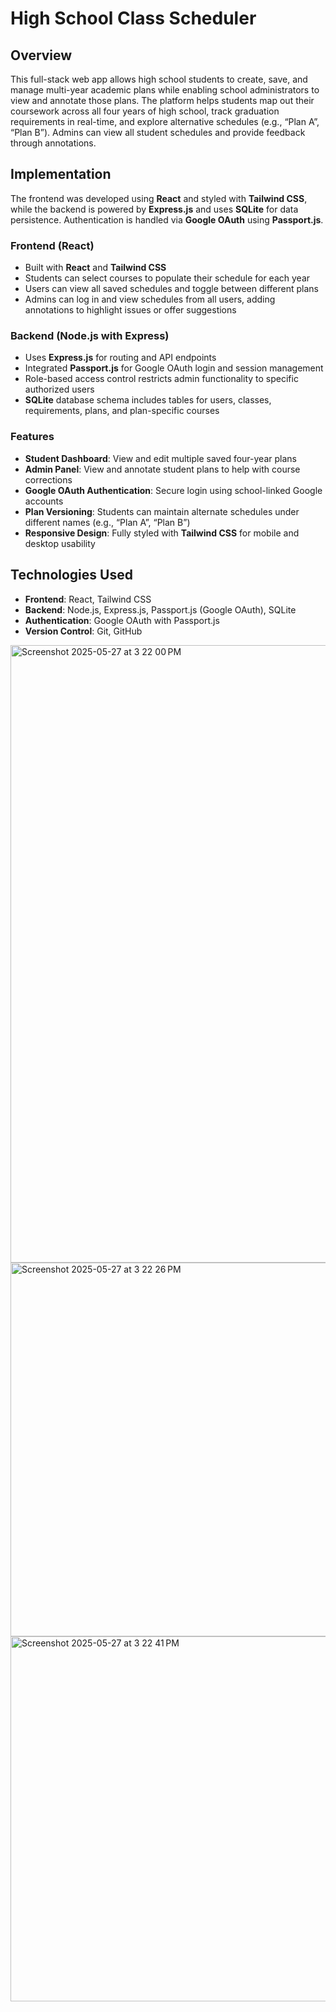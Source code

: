 # High School Class Scheduler

## Overview  
This full-stack web app allows high school students to create, save, and manage multi-year academic plans while enabling school administrators to view and annotate those plans. The platform helps students map out their coursework across all four years of high school, track graduation requirements in real-time, and explore alternative schedules (e.g., “Plan A”, “Plan B”). Admins can view all student schedules and provide feedback through annotations.

## Implementation  
The frontend was developed using **React** and styled with **Tailwind CSS**, while the backend is powered by **Express.js** and uses **SQLite** for data persistence. Authentication is handled via **Google OAuth** using **Passport.js**.

### Frontend (React)  
- Built with **React** and **Tailwind CSS**
- Students can select courses to populate their schedule for each year  
- Users can view all saved schedules and toggle between different plans  
- Admins can log in and view schedules from all users, adding annotations to highlight issues or offer suggestions  

### Backend (Node.js with Express)  
- Uses **Express.js** for routing and API endpoints  
- Integrated **Passport.js** for Google OAuth login and session management  
- Role-based access control restricts admin functionality to specific authorized users  
- **SQLite** database schema includes tables for users, classes, requirements, plans, and plan-specific courses  

### Features  
- **Student Dashboard**: View and edit multiple saved four-year plans  
- **Admin Panel**: View and annotate student plans to help with course corrections   
- **Google OAuth Authentication**: Secure login using school-linked Google accounts  
- **Plan Versioning**: Students can maintain alternate schedules under different names (e.g., “Plan A”, “Plan B”)  
- **Responsive Design**: Fully styled with **Tailwind CSS** for mobile and desktop usability

## Technologies Used  
- **Frontend**: React, Tailwind CSS  
- **Backend**: Node.js, Express.js, Passport.js (Google OAuth), SQLite  
- **Authentication**: Google OAuth with Passport.js  
- **Version Control**: Git, GitHub

<img width="988" alt="Screenshot 2025-05-27 at 3 22 00 PM" src="https://github.com/user-attachments/assets/ab4d1013-4700-4271-9dd4-f4c858364fc2" />
<img width="598" alt="Screenshot 2025-05-27 at 3 22 26 PM" src="https://github.com/user-attachments/assets/0e219f35-dca3-4c5e-9264-73cbf9647803" />
<img width="584" alt="Screenshot 2025-05-27 at 3 22 41 PM" src="https://github.com/user-attachments/assets/81f38956-0140-4382-82fc-7e79cd8a6e4b" />


